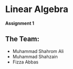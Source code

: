 # Linear Algebra

**Assignment 1**

## The Team:
  - Muhammad Shahrom Ali 
  - Muhammad Shahzain 
  - Fizza Abbas
